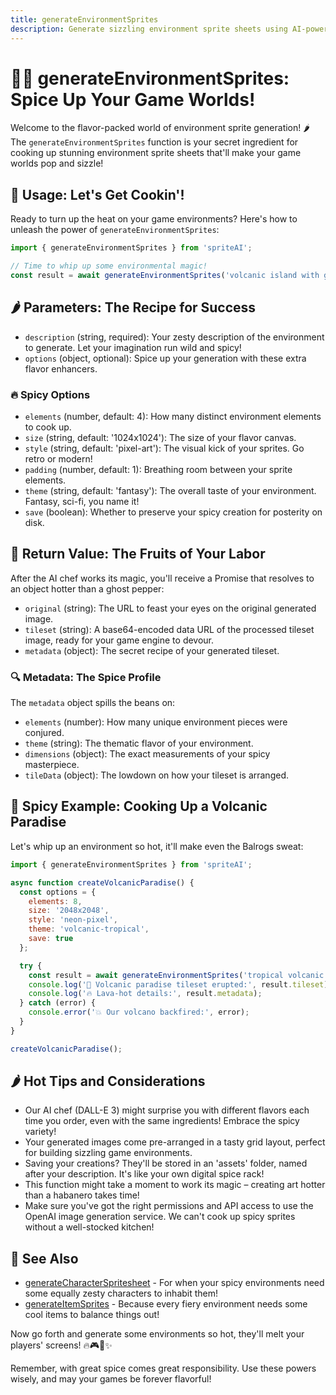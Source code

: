 ```yaml
---
title: generateEnvironmentSprites
description: Generate sizzling environment sprite sheets using AI-powered image generation
---
```


# 🌳🔥 generateEnvironmentSprites: Spice Up Your Game Worlds!

Welcome to the flavor-packed world of environment sprite generation! 🌶️ The `generateEnvironmentSprites` function is your secret ingredient for cooking up stunning environment sprite sheets that'll make your game worlds pop and sizzle!

## 🚀 Usage: Let's Get Cookin'!

Ready to turn up the heat on your game environments? Here's how to unleash the power of `generateEnvironmentSprites`:

```javascript
import { generateEnvironmentSprites } from 'spriteAI';

// Time to whip up some environmental magic!
const result = await generateEnvironmentSprites('volcanic island with glowing lava rivers', options);
```

## 🌶️ Parameters: The Recipe for Success

- `description` (string, required): Your zesty description of the environment to generate. Let your imagination run wild and spicy!
- `options` (object, optional): Spice up your generation with these extra flavor enhancers.

### 🔥 Spicy Options

- `elements` (number, default: 4): How many distinct environment elements to cook up.
- `size` (string, default: '1024x1024'): The size of your flavor canvas.
- `style` (string, default: 'pixel-art'): The visual kick of your sprites. Go retro or modern!
- `padding` (number, default: 1): Breathing room between your sprite elements.
- `theme` (string, default: 'fantasy'): The overall taste of your environment. Fantasy, sci-fi, you name it!
- `save` (boolean): Whether to preserve your spicy creation for posterity on disk.

## 🌟 Return Value: The Fruits of Your Labor

After the AI chef works its magic, you'll receive a Promise that resolves to an object hotter than a ghost pepper:

- `original` (string): The URL to feast your eyes on the original generated image.
- `tileset` (string): A base64-encoded data URL of the processed tileset image, ready for your game engine to devour.
- `metadata` (object): The secret recipe of your generated tileset.

### 🔍 Metadata: The Spice Profile

The `metadata` object spills the beans on:

- `elements` (number): How many unique environment pieces were conjured.
- `theme` (string): The thematic flavor of your environment.
- `dimensions` (object): The exact measurements of your spicy masterpiece.
- `tileData` (object): The lowdown on how your tileset is arranged.

## 🌋 Spicy Example: Cooking Up a Volcanic Paradise

Let's whip up an environment so hot, it'll make even the Balrogs sweat:

```javascript
import { generateEnvironmentSprites } from 'spriteAI';

async function createVolcanicParadise() {
  const options = {
    elements: 8,
    size: '2048x2048',
    style: 'neon-pixel',
    theme: 'volcanic-tropical',
    save: true
  };

  try {
    const result = await generateEnvironmentSprites('tropical volcanic island with neon lava flows and bioluminescent plants', options);
    console.log('🌋 Volcanic paradise tileset erupted:', result.tileset);
    console.log('🔥 Lava-hot details:', result.metadata);
  } catch (error) {
    console.error('💥 Our volcano backfired:', error);
  }
}

createVolcanicParadise();
```

## 🌶️ Hot Tips and Considerations

- Our AI chef (DALL-E 3) might surprise you with different flavors each time you order, even with the same ingredients! Embrace the spicy variety!
- Your generated images come pre-arranged in a tasty grid layout, perfect for building sizzling game environments.
- Saving your creations? They'll be stored in an 'assets' folder, named after your description. It's like your own digital spice rack!
- This function might take a moment to work its magic – creating art hotter than a habanero takes time!
- Make sure you've got the right permissions and API access to use the OpenAI image generation service. We can't cook up spicy sprites without a well-stocked kitchen!

## 🔗 See Also

- [generateCharacterSpritesheet](./generateCharacterSpritesheet.md) - For when your spicy environments need some equally zesty characters to inhabit them!
- [generateItemSprites](./generateItemSprites.md) - Because every fiery environment needs some cool items to balance things out!

Now go forth and generate some environments so hot, they'll melt your players' screens! 🔥🎮🌋✨

Remember, with great spice comes great responsibility. Use these powers wisely, and may your games be forever flavorful!